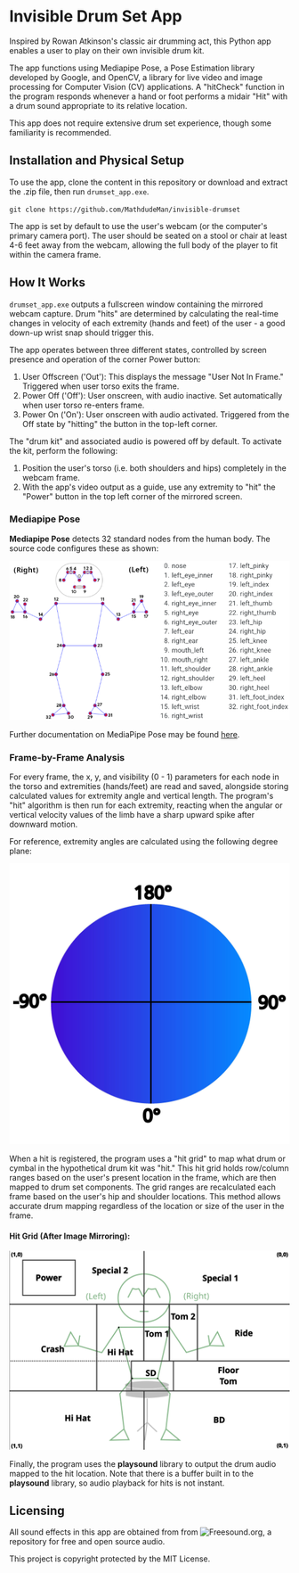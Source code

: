 # Invisible Drum Set App

Inspired by Rowan Atkinson's classic air drumming act, this Python app enables a user to play on their own invisible drum kit.

The app functions using Mediapipe Pose, a Pose Estimation library developed by Google, and OpenCV, a library for live video and image processing for Computer Vision (CV) applications. A "hitCheck" function in the program responds whenever a hand or foot performs a midair "Hit" with a drum sound appropriate to its relative location.

This app does not require extensive drum set experience, though some familiarity is recommended.

## Installation and Physical Setup

To use the app, clone the content in this repository or download and extract the .zip file, then run `drumset_app.exe`.

`git clone https://github.com/MathdudeMan/invisible-drumset`

The app is set by default to use the user's webcam (or the computer's primary camera port). The user should be seated on a stool or chair at least 4-6 feet away from the webcam, allowing the full body of the player to fit within the camera frame.

## How It Works

`drumset_app.exe` outputs a fullscreen window containing the mirrored webcam capture. Drum "hits" are determined by calculating the real-time changes in velocity of each extremity (hands and feet) of the user - a good down-up wrist snap should trigger this.

The app operates between three different states, controlled by screen presence and operation of the corner Power button:

1. User Offscreen ('Out'): This displays the message "User Not In Frame." Triggered when user torso exits the frame.
2. Power Off ('Off'): User onscreen, with audio inactive. Set automatically when user torso re-enters frame.
3. Power On ('On'): User onscreen with audio activated. Triggered from the Off state by "hitting" the button in the top-left corner.

The "drum kit" and associated audio is powered off by default. To activate the kit, perform the following:

1. Position the user's torso (i.e. both shoulders and hips) completely in the webcam frame.
2. With the app's video output as a guide, use any extremity to "hit" the "Power" button in the top left corner of the mirrored screen.

### Mediapipe Pose

**Mediapipe Pose** detects 32 standard nodes from the human body. The source code configures these as shown:

![MediaPipe Nodes](./assets/readme_images/Nodes_Edit.png)

Further documentation on MediaPipe Pose may be found [here](https://ai.google.dev/edge/mediapipe/solutions/vision/pose_landmarker).

### Frame-by-Frame Analysis

For every frame, the x, y, and visibility (0 - 1) parameters for each node in the torso and extremities (hands/feet) are read and saved, alongside storing calculated values for extremity angle and vertical length. The program's "hit" algorithm is then run for each extremity, reacting when the angular or vertical velocity values of the limb have a sharp upward spike after downward motion.

For reference, extremity angles are calculated using the following degree plane:

![Degree Circle](./assets/readme_images/hitAngles.jpg)

When a hit is registered, the program uses a "hit grid" to map what drum or cymbal in the hypothetical drum kit was "hit." This hit grid holds row/column ranges based on the user's present location in the frame, which are then mapped to drum set components. The grid ranges are recalculated each frame based on the user's hip and shoulder locations. This method allows accurate drum mapping regardless of the location or size of the user in the frame.

#### Hit Grid (After Image Mirroring):

![Hit Grid](./assets/readme_images/Grid_Diagram.png)

Finally, the program uses the **playsound** library to output the drum audio mapped to the hit location. Note that there is a buffer built in to the **playsound** library, so audio playback for hits is not instant.

## Licensing

All sound effects in this app are obtained from from ![Freesound.org](https://freesound.org/), a repository for free and open source audio.

This project is copyright protected by the MIT License.
